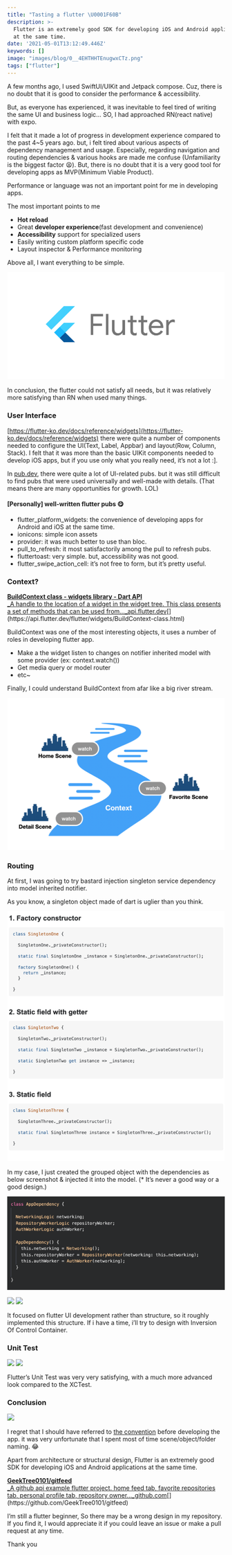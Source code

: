 ```yaml
---
title: "Tasting a flutter \U0001F60B"
description: >-
  Flutter is an extremely good SDK for developing iOS and Android applications
  at the same time.
date: '2021-05-01T13:12:49.446Z'
keywords: []
image: "images/blog/0__4EHTHHTEnugwxCTz.png"
tags: ["flutter"]
---
```


A few months ago, I used SwiftUI/UIKit and Jetpack compose. Cuz, there is no doubt that it is good to consider the performance & accessibility.

But, as everyone has experienced, it was inevitable to feel tired of writing the same UI and business logic… SO, I had approached RN(react native) with expo.

I felt that it made a lot of progress in development experience compared to the past 4~5 years ago. but, i felt tired about various aspects of dependency management and usage. Especially, regarding navigation and routing dependencies & various hooks are made me confuse (Unfamiliarity is the biggest factor 😫). But, there is no doubt that it is a very good tool for developing apps as MVP(Minimum Viable Product).

Performance or language was not an important point for me in developing apps.

The most important points to me

*   **Hot reload**
*   Great **developer experience**(fast development and convenience)
*   **Accessibility** support for specialized users
*   Easily writing custom platform specific code
*   Layout inspector & Performance monitoring

Above all, I want everything to be simple.

![](/images/blog/0__4EHTHHTEnugwxCTz.png)

In conclusion, the flutter could not satisfy all needs, but it was relatively more satisfying than RN when used many things.

### User Interface

[https://flutter-ko.dev/docs/reference/widgets](https://flutter-ko.dev/docs/reference/widgets) there were quite a number of components needed to configure the UI(Text, Label, Appbar) and layout(Row, Column, Stack). I felt that it was more than the basic UIKit components needed to develop iOS apps, but if you use only what you really need, it’s not a lot :\].

In [pub.dev](https://pub.dev/), there were quite a lot of UI-related pubs. but it was still difficult to find pubs that were used universally and well-made with details. (That means there are many opportunities for growth. LOL)

#### \[Personally\] well-written flutter pubs 😋

*   flutter\_platform\_widgets: the convenience of developing apps for Android and iOS at the same time.
*   ionicons: simple icon assets
*   provider: it was much better to use than bloc.
*   pull\_to\_refresh: it most satisfactorily among the pull to refresh pubs.
*   fluttertoast: very simple. but, accessibility was not good.
*   flutter\_swipe\_action\_cell: it’s not free to form, but it’s pretty useful.

### Context?

[**BuildContext class - widgets library - Dart API**  
_A handle to the location of a widget in the widget tree. This class presents a set of methods that can be used from…_api.flutter.dev](https://api.flutter.dev/flutter/widgets/BuildContext-class.html "https://api.flutter.dev/flutter/widgets/BuildContext-class.html")[](https://api.flutter.dev/flutter/widgets/BuildContext-class.html)

BuildContext was one of the most interesting objects, it uses a number of roles in developing flutter app.

*   Make a the widget listen to changes on notifier inherited model with some provider (ex: context.watch<SomeModel>())
*   Get media query or model router
*   etc~

Finally, I could understand BuildContext from afar like a big river stream.

![](/images/blog/1__R5cemq9nWnk1KMdNWmrEAQ.png)

### Routing

At first, I was going to try bastard injection singleton service dependency into model inherited notifier.

As you know, a singleton object made of dart is uglier than you think.

![](/images/blog/1__5kVDwm0VEdwKLQ2fFxDTow.png)

In my case, I just created the grouped object with the dependencies as below screenshot & injected it into the model. (\* It’s never a good way or a good design.)

![](/images/blog/1__g8HUj8HxCESVvrfrRZSK0g.png)

![](/images/blog/1__pSBXUcfsNmtRc8zOxhB90w.png)
![](/images/blog/1__ARt6j1364HGCEkMJngbnjA.png)

It focused on flutter UI development rather than structure, so it roughly implemented this structure. If i have a time, i’ll try to design with Inversion Of Control Container.

### Unit Test

![](/images/blog/1__OS2BBZpyfEXEXtsxCkPq1Q.png)
![](/images/blog/1__YklxNeI5BvQuhFCIly0eYQ.png)

Flutter’s Unit Test was very very satisfying, with a much more advanced look compared to the XCTest.

### Conclusion

![](/images/blog/1__4HVyKHfvPWfzbpEuEcHWjQ.gif)

I regret that I should have referred to [the convention](https://medium.com/nonstopio/flutter-best-practices-c3db1c3cd694) before developing the app. it was very unfortunate that I spent most of time scene/object/folder naming. 😂

Apart from architecture or structural design, Flutter is an extremely good SDK for developing iOS and Android applications at the same time.

[**GeekTree0101/gitfeed**  
_A github api example flutter project. home feed tab, favorite repositories tab, personal profile tab, repository owner…_github.com](https://github.com/GeekTree0101/gitfeed "https://github.com/GeekTree0101/gitfeed")[](https://github.com/GeekTree0101/gitfeed)

I’m still a flutter beginner, So there may be a wrong design in my repository. If you find it, I would appreciate it if you could leave an issue or make a pull request at any time.

Thank you